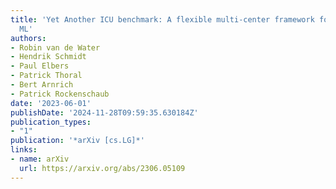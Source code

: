 ```yaml
---
title: 'Yet Another ICU benchmark: A flexible multi-center framework for clinical
  ML'
authors:
- Robin van de Water
- Hendrik Schmidt
- Paul Elbers
- Patrick Thoral
- Bert Arnrich
- Patrick Rockenschaub
date: '2023-06-01'
publishDate: '2024-11-28T09:59:35.630184Z'
publication_types:
- "1"
publication: '*arXiv [cs.LG]*'
links:
- name: arXiv
  url: https://arxiv.org/abs/2306.05109
---
```

